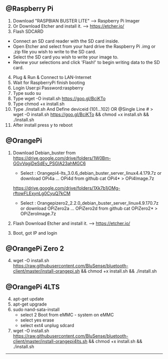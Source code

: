 @Raspberry Pi
-----------------------------
1. Download "RASPBIAN BUSTER LITE" --> Raspberry Pi Imager
2. Or Download Etcher and install it. --> https://etcher.io/
3. Flash SDCARD
  - Connect an SD card reader with the SD card inside.
  - Open Etcher and select from your hard drive the Raspberry Pi .img or  .zip file you wish to write to the SD card.
  - Select the SD card you wish to write your image to.
  - Review your selections and click 'Flash!' to begin writing data to the SD card.
4. Plug & Run & Connect to LAN-Internet
5. Wait for RaspberryPi finish booting
6. Login User:pi Password:raspberry
7. Type sudo su
9. Type wget -O install.sh https://goo.gl/BciKTo
10. Type chmod +x install.sh
11. Type ./install.sh And Define deviceid (101...102) OR @Single Line # > 
    wget -O install.sh https://goo.gl/BciKTo && chmod +x install.sh && ./install.sh
12. After install press y to reboot


@OrangePi
-----------------------------
1. Download Debian_buster from 
    https://drive.google.com/drive/folders/1W0Bm-GGvVqgiDeSdEy_PSGlA23ahMGC6
    - Select : Orangepi4-lts_3.0.6_debian_buster_server_linux4.4.179.7z
    or
    download OPi4a ... OPi4d from github
    cat OPi4* > OPi4Image.7z

    https://drive.google.com/drive/folders/1Xk7b1jOMg-rftowFLExynLg0CyuQ7kCM
    - Select : Orangepizero2_2.2.0_debian_buster_server_linux4.9.170.7z
    or
    download OPiZero2a ... OPiZero2d from github
    cat OPiZero2* > OPiZeroImage.7z

2. Flash Download Etcher and install it. --> https://etcher.io/
3. Boot, got IP and login


@OrangePi Zero 2
-----------------------------
4. wget -O install.sh https://raw.githubusercontent.com/BluSense/bluetooth-client/master/install-orangepi.sh && chmod +x install.sh && ./install.sh

@OrangePi 4LTS
-----------------------------
4. apt-get update
5. apt-get upgrade
6. sudo nand-sata-install
    - select 2 Boot from eMMC - system on eMMC
    - select yes erase
    - select ext4
    unplug sdcard
7. wget -O install.sh https://raw.githubusercontent.com/BluSense/bluetooth-client/master/install-orangepi4lts.sh && chmod +x install.sh && ./install.sh

-----------------------------